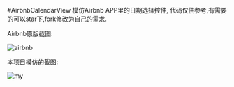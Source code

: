 #AirbnbCalendarView
模仿Airbnb APP里的日期选择控件,
代码仅供参考,有需要的可以star下,fork修改为自己的需求.

Airbnb原版截图:

![airbnb](https://github.com/Blankeer/AirCalendarView/raw/master/airbnb_app.gif)

本项目模仿的截图:

![my](https://github.com/Blankeer/AirCalendarView/raw/master/airbnb_calendar.gif)
